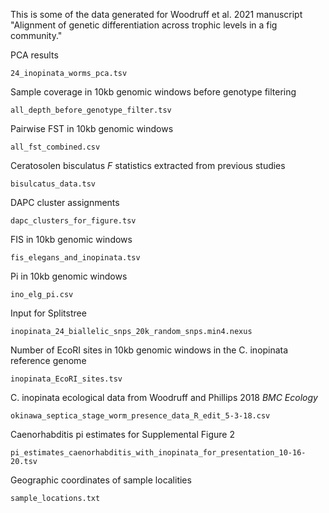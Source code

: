 This is some of the data generated for Woodruff et al. 2021 manuscript "Alignment of genetic differentiation across trophic levels in a fig community."

PCA results
```
24_inopinata_worms_pca.tsv
```

Sample coverage in 10kb genomic windows before genotype filtering
```
all_depth_before_genotype_filter.tsv
```

Pairwise FST in 10kb genomic windows
```
all_fst_combined.csv
```

Ceratosolen bisculatus _F_ statistics extracted from previous studies
```
bisulcatus_data.tsv
```

DAPC cluster assignments
```
dapc_clusters_for_figure.tsv
```

FIS in 10kb genomic windows
```
fis_elegans_and_inopinata.tsv
```

Pi in 10kb genomic windows
```
ino_elg_pi.csv
```

Input for Splitstree
```
inopinata_24_biallelic_snps_20k_random_snps.min4.nexus
```

Number of EcoRI sites in 10kb genomic windows in the C. inopinata reference genome
```
inopinata_EcoRI_sites.tsv
```

C. inopinata ecological data from Woodruff and Phillips 2018 _BMC Ecology_
```
okinawa_septica_stage_worm_presence_data_R_edit_5-3-18.csv
```

Caenorhabditis pi estimates for Supplemental Figure 2
```
pi_estimates_caenorhabditis_with_inopinata_for_presentation_10-16-20.tsv
```

Geographic coordinates of sample localities
```
sample_locations.txt 
```

